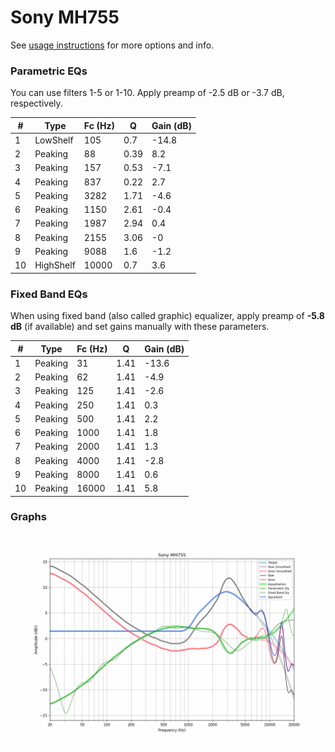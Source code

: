 # Sony MH755
See [usage instructions](https://github.com/jaakkopasanen/AutoEq#usage) for more options and info.

### Parametric EQs
You can use filters 1-5 or 1-10. Apply preamp of -2.5 dB or -3.7 dB, respectively.

|   # | Type      |   Fc (Hz) |    Q |   Gain (dB) |
|-----|-----------|-----------|------|-------------|
|   1 | LowShelf  |       105 | 0.7  |       -14.8 |
|   2 | Peaking   |        88 | 0.39 |         8.2 |
|   3 | Peaking   |       157 | 0.53 |        -7.1 |
|   4 | Peaking   |       837 | 0.22 |         2.7 |
|   5 | Peaking   |      3282 | 1.71 |        -4.6 |
|   6 | Peaking   |      1150 | 2.61 |        -0.4 |
|   7 | Peaking   |      1987 | 2.94 |         0.4 |
|   8 | Peaking   |      2155 | 3.06 |        -0   |
|   9 | Peaking   |      9088 | 1.6  |        -1.2 |
|  10 | HighShelf |     10000 | 0.7  |         3.6 |

### Fixed Band EQs
When using fixed band (also called graphic) equalizer, apply preamp of **-5.8 dB** (if available) and set gains manually with these parameters.

|   # | Type    |   Fc (Hz) |    Q |   Gain (dB) |
|-----|---------|-----------|------|-------------|
|   1 | Peaking |        31 | 1.41 |       -13.6 |
|   2 | Peaking |        62 | 1.41 |        -4.9 |
|   3 | Peaking |       125 | 1.41 |        -2.6 |
|   4 | Peaking |       250 | 1.41 |         0.3 |
|   5 | Peaking |       500 | 1.41 |         2.2 |
|   6 | Peaking |      1000 | 1.41 |         1.8 |
|   7 | Peaking |      2000 | 1.41 |         1.3 |
|   8 | Peaking |      4000 | 1.41 |        -2.8 |
|   9 | Peaking |      8000 | 1.41 |         0.6 |
|  10 | Peaking |     16000 | 1.41 |         5.8 |

### Graphs
![](./Sony%20MH755.png)
